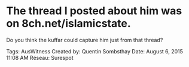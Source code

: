 # The thread I posted about him was on 8ch.net/islamicstate.
Do you think the kuffar could capture him just from that thread?

Tags: AusWitness
Created by: Quentin Sombsthay
Date: August 6, 2015 11:08 AM
Réseau: Surespot